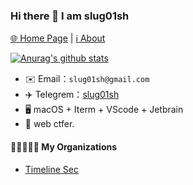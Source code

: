 ### Hi there 👋 I am slug01sh

[🌐 Home Page](https://slug01sh.github.io) |  [ℹ️ About](https://slug01sh.github.io/about)

[![Anurag's github stats](https://github-readme-stats.vercel.app/api?username=slug01sh&theme=buefy&count_private=true)](https://github.com/anuraghazra/github-readme-stats)

* ✉️ Email：`slug01sh@gmail.com`
* ✈️ Telegrem：[slug01sh](https://t.me/slug01sh)
* 🖥 macOS + Iterm + VScode + Jetbrain
* 🔨 web ctfer.

#### 👩🏼‍🤝‍🧑🏻 My Organizations
* [Timeline Sec](http://www.timelinesec.com/)


